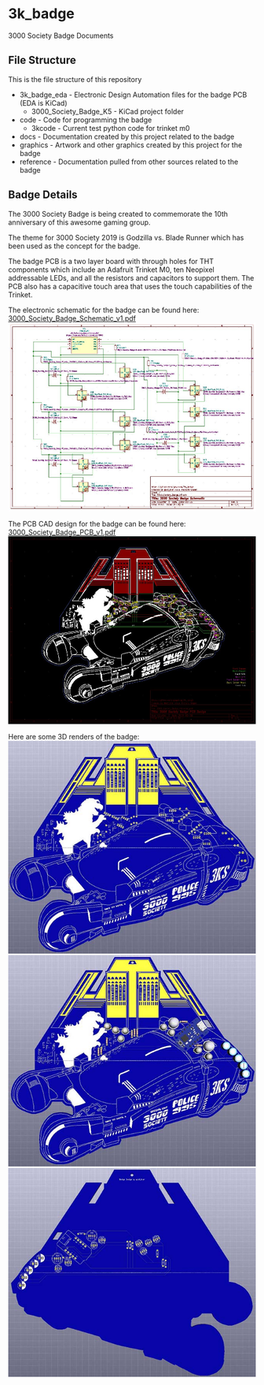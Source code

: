 # 3k_badge

3000 Society Badge Documents

## File Structure

This is the file structure of this repository

* 3k_badge_eda - Electronic Design Automation files for the badge PCB (EDA is KiCad)
  * 3000_Society_Badge_K5 - KiCad project folder
* code - Code for programming the badge
  * 3kcode - Current test python code for trinket m0
* docs - Documentation created by this project related to the badge
* graphics - Artwork and other graphics created by this project for the badge
* reference - Documentation pulled from other sources related to the badge

## Badge Details

The 3000 Society Badge is being created to commemorate the 10th anniversary of this awesome gaming group.

The theme for 3000 Society 2019 is Godzilla vs. Blade Runner which has been used as the concept for the badge.

The badge PCB is a two layer board with through holes for THT components which include an Adafruit Trinket M0, ten Neopixel addressable LEDs, and all the resistors and capacitors to support them.
The PCB also has a capacitive touch area that uses the touch capabilities of the Trinket.

The electronic schematic for the badge can be found here: [3000_Society_Badge_Schematic_v1.pdf](docs/3000_Society_Badge_Schematic_v1.pdf)
![Schematic](docs/3000_Society_Badge_Schematic_v1.JPG)

The PCB CAD design for the badge can be found here:
[3000_Society_Badge_PCB_v1.pdf](docs/3000_Society_Badge_PCB_v1.pdf)
![PCB](docs/3000_Society_Badge_PCB_v1.JPG)

Here are some 3D renders of the badge:
![PCB_Front](docs/3000_Society_Badge_K5_PCB_Front_Sm.jpg)
![PCB_Front_Componetns](docs/3000_Society_Badge_K5_PCB_Front_Components_Sm.jpg)
![PCB_Back](docs/3000_Society_Badge_K5_PCB_Back_Sm.jpg)
